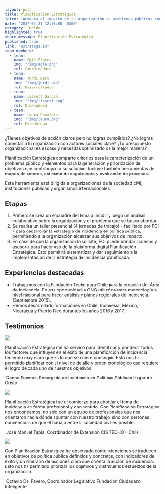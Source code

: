 ```yaml
---
layout: post
title: Planificación Estratégica
intro: 'Aumenta el impacto de tu organización en problemas públicos con herramientas sencillas y transformadoras.'
date: '2017-04-21 12:00:00 -0300'
category: Incide
highlighted: true
share_message: Planificación Estratégica
published: true
link: "estratega.io"
team_members:
  - team:
    name: Eglé Flores
    img: "/img/egle.png"
    rol: Coordinadora
  - team:
    name: Jordi Bari
    img: "/img/jordi.png"
    rol: Desarrollador
  - team:
    name: Lissett García
    img: "/img/lissett.png"
    rol: Diseñadora
  - team:
    name: Laura Encalada
    img: "/img/laura.png"
    rol: Metodóloga
---
```

¿Tienes objetivos de acción claros pero no logras cumplirlos? ¿No logras conectar a tu organización con actores sociales clave? ¿Tu presupuesto organizacional es escaso y necesitas optimizarlo de la mejor manera?

Planificación Estratégica comparte criterios para la caracterización de un problema público y elementos para la generación y priorización de objetivos que contribuyan a su solución. Incluye también herramientas de mapeo de actores, así como de seguimiento y evaluación de procesos.

Esta herramienta está dirigida a organizaciones de la sociedad civil, instituciones públicas y organismos internacionales.

## Etapas
1. Primero se crea un encuadre del tema a incidir y luego un análisis colaborativo sobre la organización y el problema que se busca abordar.
2. Se realiza un taller presencial (4 jornadas de trabajo) - facilitado por FCI - para desarrollar la estrategia de incidencia en política pública, permitiendo a la organización alcanzar sus objetivos de impacto.
3. En caso de que la organización lo solicite, FCI puede brindar accesos y asesoría para hacer uso de la plataforma digital Planificación Estratégica. Esto permitirá sistematizar y dar seguimiento a la implementación de la estrategia de incidencia planificada.

## Experiencias destacadas
- Trabajamos con la Fundación Techo para Chile para la creación del Área de Incidencia. En esa oportunidad la ONG utilizó nuestra metodología a nivel nacional para hacer análisis y planes regionales de incidencia. (Septiembre 2015).
- Hemos desarrollado formaciónes en Chile, Indonesia, México, Nicaragua y Puerto Rico durantes los años 2016 y 2017.

## Testimonios

<div class="row mb-30 mt-30">
  <div class=".col-md-1 offset-md-1">
    <img src="{{ site.baseurl }}/img/quote.svg">
  </div>
  <div class="col-md-10">
    <p>Planificación Estratégica me ha servido para identificar y ponderar todos los factores que influyen en el éxito de una planificación de incidencia teniendo muy claro qué es lo que se quiere conseguir. Esto nos ha permitido planificar con el nivel de detalle y orden cronológico que requiere el logro de cada uno de nuestros objetivos.</p>
    <p>
      <img src="{{ site.baseurl }}/img/estratega/danae.png" class="rounded-circle" alt="">
      <span class="post-meta">Danae Fuentes, Encargada de Incidencia en Políticas Públicas Hogar de Cristo</span>
    </p>
  </div>
</div>

<div class="row mb-30 mt-30">
  <div class=".col-md-1 offset-md-1">
    <img src="{{ site.baseurl }}/img/quote.svg">
  </div>
  <div class="col-md-10">
    <p>Planificación Estratégica fue el comienzo para abordar el tema de incidencia de forma profesional y con sentido. Con Planificación Estratégica nos encontramos, no solo con un equipo de profesionales que nos orientaron hacia dónde apuntar con nuestro trabajo, sino con personas convencidas de que el trabajo entre la sociedad civil es posible.</p>
    <p>
      <img src="{{ site.baseurl }}/img/estratega/josemanuel.png" class="rounded-circle" alt="">
      <span class="post-meta">José Manuel Tapia, Coordinador de Extensión CIS TECHO - Chile</span>
    </p>
  </div>
</div>

<div class="row mb-30 mt-30">
  <div class=".col-md-1 offset-md-1">
    <img src="{{ site.baseurl }}/img/quote.svg">
  </div>
  <div class="col-md-10">
    <p>Con Planificación Estratégica he observado cómo intenciones se traducen en objetivos de política pública definidos y concretos, con indicadores de éxito y un itinerario de acciones claro que orienta la acción de incidencia. Esto nos ha permitido priorizar los objetivos y distribuir los esfuerzos de la organización.</p>
    <p>
      <img src="{{ site.baseurl }}/img/estratega/octavio.png" class="rounded-circle" alt="">
      <span class="post-meta">Octavio Del Favero, Coordinador Legislativo Fundación Ciudadano Inteligente</span>
    </p>
  </div>
</div>
